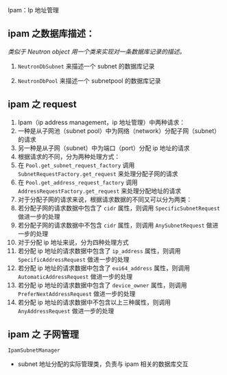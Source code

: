 Ipam：Ip 地址管理

## ipam 之数据库描述：

*类似于 Neutron object 用一个类来实现对一条数据库记录的描述。*

1. `NeutronDbSubnet` 来描述一个 subnet 的数据库记录

2. `NeutronDbPool` 来描述一个 subnetpool 的数据库记录

## ipam 之 request

1. Ipam（ip address management，ip 地址管理）中两种请求：
 1. 一种是从子网池（subnet pool）中为网络（network）分配子网（subnet）的请求
 2. 另一种是从子网（subnet）中为端口（port）分配 ip 地址的请求
2. 根据请求的不同，分为两种处理方式：
 1. 在 `Pool.get_subnet_request_factory` 调用 `SubnetRequestFactory.get_request` 来处理分配子网的请求
 2. 在 `Pool.get_address_request_factory` 调用 `AddressRequestFactory.get_request` 来处理分配地址的请求
3. 对于分配子网的请求来说，根据请求数据的不同又可以分为两类：
 1. 若分配子网的请求数据中包含了 `cidr` 属性，则调用 `SpecificSubnetRequest` 做进一步的处理
 2. 若分配子网的请求数据中不包含 `cidr` 属性，则调用 `AnySubnetRequest` 做进一步的处理
4. 对于分配 ip 地址来说，分为四种处理方式
 1. 若分配 ip 地址的请求数据中包含了 `ip_address` 属性，则调用 `SpecificAddressRequest` 做进一步的处理
 2. 若分配 ip 地址的请求数据中包含了 `eui64_address` 属性，则调用 `AutomaticAddressRequest` 做进一步的处理
 3. 若分配 ip 地址的请求数据中包含了 `device_owner` 属性，则调用 `PreferNextAddressRequest` 做进一步的处理
 4. 若分配 ip 地址的请求数据中不包含以上三种属性，则调用 `AnyAddressRequest` 做进一步的处理

## ipam 之 子网管理

`IpamSubnetManager`

* subnet 地址分配的实际管理类，负责与 ipam 相关的数据库交互
